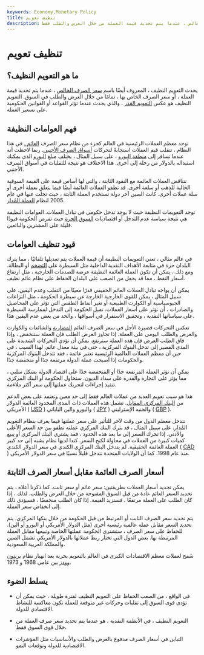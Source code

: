 ```yaml
---
keywords: Economy,Monetary Policy
title: تنظيف تعويم
description: يحدث التعويم النظيف ، المعروف أيضًا باسم سعر الصرف الخالص ، عندما يتم تحديد قيمة العملة من خلال العرض والطلب فقط.
---
```


# تنظيف تعويم
## ما هو التعويم النظيف؟

يحدث التعويم النظيف ، المعروف أيضًا باسم [سعر الصرف الخالص](/exchangerate) ، عندما يتم تحديد قيمة العملة ، أو سعر الصرف الخاص بها ، تمامًا من خلال العرض والطلب في السوق. التعويم النظيف هو عكس [التعويم القذر](/dirtyfloat) ، والذي يحدث عندما تؤثر القواعد أو القوانين الحكومية على تسعير العملة.

## فهم العوامات النظيفة

توجد معظم العملات الرئيسية في العالم كجزء من نظام سعر الصرف [العائم .](/float) في هذا النظام ، تتقلب قيم العملات استجابةً لتحركات [أسواق الصرف الأجنبي](/foreign-exchange-markets). ربما لاحظت أنه عندما تسافر إلى [منطقة اليورو](/eurozone) ، على سبيل المثال ، يختلف مبلغ [اليورو](/euro) الذي يمكنك استبداله بالدولار من رحلة إلى أخرى. هذا الاختلاف هو نتيجة للتقلبات في أسواق الصرف الأجنبي.

تتناقض العملات العائمة مع النقود الثابتة ، والتي لها أساس قيمة على القيمة السوقية الحالية للذهب أو سلعة أخرى. قد تطفو العملات العائمة أيضًا فيما يتعلق بعملة أخرى أو سلة عملات أخرى. كانت الصين آخر دولة تستخدم العملة الثابتة ، حيث تخلت عنها في عام 2005 لنظام [العملة المُدار](/managed-currency).

توجد التعويمات النظيفة حيث لا يوجد تدخل حكومي في تبادل العملات. العوامات النظيفة هي نتيجة سياسة عدم التدخل أو اقتصاديات [السوق الحرة](/freemarket) حيث تفرض الحكومة قيودًا قليلة على المشترين والبائعين.

## قيود تنظيف العوامات

في عالم مثالي ، تعني التعويمات النظيفة أن قيمة العملات يتم تعديلها تلقائيًا ، مما يترك البلدان حرة في متابعة الأهداف النقدية الداخلية مثل السيطرة على [التضخم](/inflation) أو البطالة. ومع ذلك ، يمكن أن تكون العملة العائمة النظيفة عرضة للصدمات الخارجية ، مثل ارتفاع أسعار النفط ، مما قد يجعل من الصعب على البلدان الحفاظ على نظام عائم نظيف.

يمكن أن يواجه تبادل العملات العائم الحقيقي قدرًا معينًا من التقلب وعدم اليقين. على سبيل المثال ، يمكن للقوى الخارجية الخارجة عن سيطرة الحكومة ، مثل النزاعات الجيوسياسية أو الكوارث الطبيعية أو تغير أنماط الطقس التي تؤثر على المحاصيل والصادرات ، أن تؤثر على أسعار العملات. تميل الحكومة إلى التدخل لممارسة السيطرة على سياساتها النقدية ، وتحقيق الاستقرار في أسواقها ، والحد من بعض عدم اليقين هذا.

تعكس التحركات قصيرة الأجل في سعر الصرف العائم [المضاربة](/speculation) والشائعات والكوارث والعرض والطلب اليومي على العملة. إذا تجاوز العرض الطلب فإن العملة ستنخفض ، وإذا فاق الطلب العرض فإن هذه العملة سترتفع. يمكن أن تؤدي التحركات الشديدة على المدى القصير إلى تدخل البنوك المركزية ، حتى في بيئة معدل عائم. لهذا السبب ، في حين أن معظم العملات العالمية الرئيسية تعتبر عائمة ، فقد تتدخل البنوك المركزية والحكومات إذا أصبحت عملة الدولة مرتفعة جدًا أو منخفضة جدًا.

يمكن أن تؤثر العملة المرتفعة جدًا أو المنخفضة جدًا على اقتصاد الدولة بشكل سلبي ، مما يؤثر على التجارة والقدرة على سداد الديون. ستحاول الحكومة أو البنك المركزي تنفيذ إجراءات لتحريك عملتها إلى سعر أكثر ملاءمة.

هذا هو سبب تعويم العديد من عملات العالم فقط إلى حد معين وتعتمد على بعض الدعم من [البنك المركزي المقابل](/centralbank). تشمل هذه العملات ذات المدى المحدود العائمة الدولار الأمريكي ( [USD](/usd-united-states-dollar) ) واليورو والين الياباني ( [JPY](/jpy-japanese-yen) ) والجنيه الإسترليني ( [GBP](/gbp) ).

تتدخل معظم الدول من وقت لآخر للتأثير على سعر عملتها فيما يعرف بنظام التعويم المُدار. على سبيل المثال ، قد يترك البنك المركزي عملته تطفو بين حد السعر الأعلى والأدنى. إذا تحرك السعر إلى ما بعد هذه الحدود ، فقد يشتري البنك المركزي أو يبيع كميات كبيرة من العملات في محاولة لكبح السعر. كندا لديها نظام يشبه إلى حد كبير العملة العائمة الحقيقية. لم يتدخل البنك المركزي الكندي في سعر الدولار الكندي ( [CAD](/cad-canadian-dollar) ) منذ عام 1998. كما أن الولايات المتحدة تتدخل قليلاً نسبيًا في سعر الدولار الأمريكي.

## أسعار الصرف العائمة مقابل أسعار الصرف الثابتة

يمكن تحديد أسعار العملات بطريقتين: سعر عائم أو سعر ثابت. كما ذكرنا أعلاه ، يتم تحديد السعر العائم عادة من قبل السوق المفتوحة من خلال العرض والطلب. لذلك ، إذا كان الطلب على العملة مرتفعًا ، فستزيد القيمة. إذا كان الطلب منخفضًا ، فسيؤدي ذلك إلى انخفاض سعر العملة.

يتم تحديد سعر الصرف الثابت أو المرتبط من قبل الحكومة من خلال بنكها المركزي. يتم تحديد السعر مقابل عملة عالمية رئيسية أخرى (مثل الدولار الأمريكي أو اليورو أو الين). للحفاظ على سعر الصرف ، ستشتري الحكومة عملتها الخاصة وتبيعها مقابل العملة المرتبطة بها. بعض الدول التي تختار ربط عملاتها بالدولار الأمريكي تشمل الصين والمملكة العربية السعودية.

سُمح لعملات معظم الاقتصادات الكبرى في العالم بالتعويم بحرية بعد انهيار نظام [بريتون وودز](/brettonwoodsagreement) بين عامي 1968 و 1973.

## يسلط الضوء

- في الواقع ، من الصعب الحفاظ على التعويم النظيف لفترة طويلة ، حيث يمكن أن تؤدي قوى السوق إلى تقلبات وحركات غير متوقعة للعملة تكون معاكسة للنشاط الاقتصادي للدولة.

- التعويم النظيف ، في الأنظمة النقدية ، هو عندما يتم تحديد سعر صرف العملة من خلال قوى السوق فقط.

- التباين في أسعار الصرف مدفوع بالعرض والطلب والأساسيات مثل المؤشرات الاقتصادية للدولة وتوقعات النمو.

